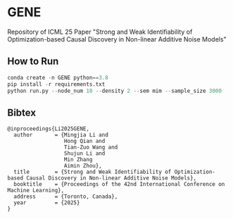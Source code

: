 # GENE
Repository of ICML 25 Paper "Strong and Weak Identifiability of Optimization-based Causal Discovery in Non-linear Additive Noise Models"

## How to Run
```python
conda create -n GENE python==3.8
pip install -r requirements.txt
python run.py --node_num 10 --density 2 --sem mim --sample_size 3000
```
## Bibtex
```
@inproceedings{Li2025GENE,
  author       = {Mingjia Li and
                  Hong Qian and
                  Tian-Zuo Wang and
                  Shujun Li and
                  Min Zhang
                  Aimin Zhou},
  title        = {Strong and Weak Identifiability of Optimization-based Causal Discovery in Non-linear Additive Noise Models},
  booktitle    = {Proceedings of the 42nd International Conference on Machine Learning},
  address      = {Toronto, Canada},
  year         = {2025}
}
```
